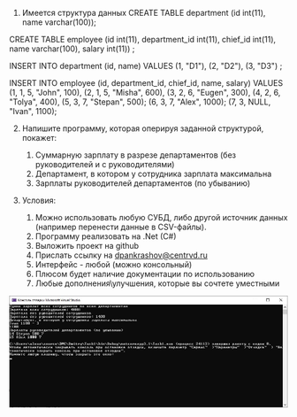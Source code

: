 1. Имеется структура данных
CREATE TABLE department
(id int(11), name varchar(100));


CREATE TABLE employee
    (id int(11), department_id int(11), chief_id int(11), name varchar(100), salary int(11))
;

INSERT INTO department
    (id, name)
VALUES
    (1, "D1"),
    (2, "D2"),
    (3, "D3")
;

INSERT INTO employee
    (id, department_id, chief_id, name, salary)
VALUES
    (1, 1, 5, "John", 100),
    (2, 1, 5, "Misha", 600),
    (3, 2, 6, "Eugen", 300),
    (4, 2, 6, "Tolya", 400),
    (5, 3, 7, "Stepan", 500);
	(6, 3, 7, "Alex", 1000);
	(7, 3, NULL, "Ivan", 1100);

2. Напишите программу, которая оперируя заданной структурой, покажет:
	1. Суммарную зарплату в разрезе департаментов (без руководителей и с руководителями)
	2. Департамент, в котором у сотрудника зарплата максимальна
	3. Зарплаты руководителей департаментов (по убыванию)
	
3. Условия:
	1. Можно использовать любую СУБД, либо другой источник данных (например перенести данные в CSV-файлы).
	2. Программу реализовать на .Net (C#)
	3. Выложить проект на github
	4. Прислать ссылку на dpankrashov@centrvd.ru
	5. Интерфейс - любой (можно консольный)
	6. Плюсом будет наличие документации по использованию
	7. Любые дополнения\улучшения, которые вы сочтете уместными
	
![Image of Task1](https://github.com/kineva1992/DMC/blob/master/Dmitry/Task1.jpg)
	
